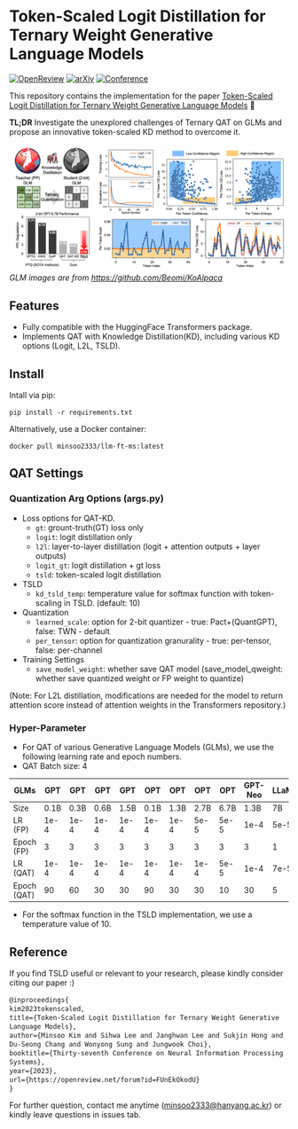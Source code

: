 # Token-Scaled Logit Distillation for Ternary Weight Generative Language Models
[![OpenReview](https://img.shields.io/badge/OpenReview-Paper-blue.svg)](https://openreview.net/forum?id=FUnEkOkodU)
[![arXiv](https://img.shields.io/badge/arXiv-2308.06744-b31b1b.svg)](https://arxiv.org/abs/2308.06744)
[![Conference](https://img.shields.io/badge/NeurIPS-2023-4b44ce.svg)](https://neurips.cc/virtual/2023/poster/72260)

This repository contains the implementation for the paper [Token-Scaled Logit Distillation for Ternary Weight Generative Language Models](https://arxiv.org/abs/2308.06744) 🤗

**TL;DR** Investigate the unexplored challenges of Ternary QAT on GLMs and propose an innovative token-scaled KD method to overcome it.

![overview](figures/overview.png)
*GLM images are from https://github.com/Beomi/KoAlpaca*

## Features

- Fully compatible with the HuggingFace Transformers package.
- Implements QAT with Knowledge Distillation(KD), including various KD options (Logit, L2L, TSLD).

## Install
Intall via pip:
```
pip install -r requirements.txt
```
Alternatively, use a Docker container:
```
docker pull minsoo2333/llm-ft-ms:latest
```

## QAT Settings

### Quantization Arg Options (args.py)
- Loss options for QAT-KD.
   - `gt`: grount-truth(GT) loss only
   - `logit`: logit distillation only
   - `l2l`: layer-to-layer distillation (logit + attention outputs + layer outputs)
   - `logit_gt`: logit distillation + gt loss
   - `tsld`: token-scaled logit distillation
- TSLD
   - `kd_tsld_temp`: temperature value for softmax function with token-scaling in TSLD. (default: 10)
- Quantization
   - `learned_scale`: option for 2-bit quantizer - true: Pact+(QuantGPT), false: TWN - default
   - `per_tensor`: option for quantization granurality - true: per-tensor, false: per-channel
- Training Settings
   - `save_model_weight`: whether save QAT model (save_model_qweight: whether save quantized weight or FP weight to quantize)

     
(Note: For L2L distillation, modifications are needed for the model to return attention score instead of attention weights in the Transformers repository.)


### Hyper-Parameter

- For QAT of various Generative Language Models (GLMs), we use the following learning rate and epoch numbers.
- QAT Batch size: 4

| GLMs       | GPT | GPT | GPT | GPT | OPT | OPT | OPT | OPT | GPT-Neo | LLaMA |
|---------------------|----------|----------|----------|----------|----------|----------|----------|----------|--------------|----------|
| Size       | 0.1B | 0.3B | 0.6B | 1.5B | 0.1B | 1.3B | 2.7B | 6.7B | 1.3B | 7B |
| LR (FP)  | 1e-4     | 1e-4     | 1e-4     | 1e-4     | 1e-4     | 1e-4     | 5e-5     | 5e-5     | 1e-4         | 5e-5     |
| Epoch (FP)          | 3        | 3        | 3        | 3        | 3        | 3        | 3        | 3        | 3            | 1        |
| LR (QAT) | 1e-4     | 1e-4     | 1e-4     | 1e-4     | 1e-4     | 1e-4     | 1e-4     | 5e-5     | 1e-4         | 7e-5     |
| Epoch (QAT)         | 90       | 60       | 30       | 30       | 90       | 30       | 30       | 10       | 30           | 5        |

- For the softmax function in the TSLD implementation, we use a temperature value of 10.

## Reference

If you find TSLD useful or relevant to your research, please kindly consider citing our paper :)
```
@inproceedings{
kim2023tokenscaled,
title={Token-Scaled Logit Distillation for Ternary Weight Generative Language Models},
author={Minsoo Kim and Sihwa Lee and Janghwan Lee and Sukjin Hong and Du-Seong Chang and Wonyong Sung and Jungwook Choi},
booktitle={Thirty-seventh Conference on Neural Information Processing Systems},
year={2023},
url={https://openreview.net/forum?id=FUnEkOkodU}
}
```

For further question, contact me anytime (minsoo2333@hanyang.ac.kr) or kindly leave questions in issues tab.
